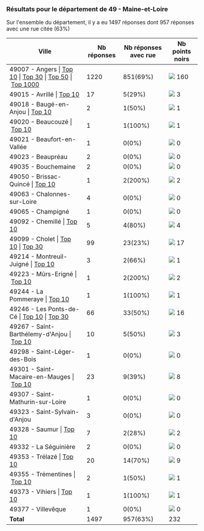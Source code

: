 ### Résultats pour le département de 49 - Maine-et-Loire

Sur l'ensemble du département, il y a eu 1497 réponses dont 957 réponses avec une rue citée (63%)

| Ville | Nb réponses | Nb réponses avec rue | Nb points noirs |
|-------------|-------------|----------------------|-----------------|
|49007 - Angers&nbsp;&#124;&nbsp;<a href='49007 - Angers_top10.md'>Top 10</a>&nbsp;&#124;&nbsp;<a href='49007 - Angers_top30.md'>Top 30</a>&nbsp;&#124;&nbsp;<a href='49007 - Angers_top50.md'>Top 50</a>&nbsp;&#124;&nbsp;<a href='49007 - Angers_top160.md'>Top 1000</a>|1220|851(69%)|<img src="../../img/bar_68.gif" />&nbsp;160|
|49015 - Avrillé&nbsp;&#124;&nbsp;<a href='49015 - Avrillé_top3.md'>Top 10</a>|17|5(29%)|<img src="../../img/bar_1.gif" />&nbsp;3|
|49018 - Baugé-en-Anjou&nbsp;&#124;&nbsp;<a href='49018 - Baugé-en-Anjou_top1.md'>Top 10</a>|2|1(50%)|<img src="../../img/bar_0.gif" />&nbsp;1|
|49020 - Beaucouzé&nbsp;&#124;&nbsp;<a href='49020 - Beaucouzé_top1.md'>Top 10</a>|1|1(100%)|<img src="../../img/bar_0.gif" />&nbsp;1|
|49021 - Beaufort-en-Vallée|1|0(0%)|<img src="../../img/bar_0.gif" />&nbsp;0|
|49023 - Beaupréau|2|0(0%)|<img src="../../img/bar_0.gif" />&nbsp;0|
|49035 - Bouchemaine|2|0(0%)|<img src="../../img/bar_0.gif" />&nbsp;0|
|49050 - Brissac-Quincé&nbsp;&#124;&nbsp;<a href='49050 - Brissac-Quincé_top2.md'>Top 10</a>|1|2(200%)|<img src="../../img/bar_0.gif" />&nbsp;2|
|49063 - Chalonnes-sur-Loire|4|0(0%)|<img src="../../img/bar_0.gif" />&nbsp;0|
|49065 - Champigné|1|0(0%)|<img src="../../img/bar_0.gif" />&nbsp;0|
|49092 - Chemillé&nbsp;&#124;&nbsp;<a href='49092 - Chemillé_top4.md'>Top 10</a>|5|4(80%)|<img src="../../img/bar_1.gif" />&nbsp;4|
|49099 - Cholet&nbsp;&#124;&nbsp;<a href='49099 - Cholet_top10.md'>Top 10</a>&nbsp;&#124;&nbsp;<a href='49099 - Cholet_top17.md'>Top 30</a>|99|23(23%)|<img src="../../img/bar_7.gif" />&nbsp;17|
|49214 - Montreuil-Juigné&nbsp;&#124;&nbsp;<a href='49214 - Montreuil-Juigné_top1.md'>Top 10</a>|3|2(66%)|<img src="../../img/bar_0.gif" />&nbsp;1|
|49223 - Mûrs-Erigné&nbsp;&#124;&nbsp;<a href='49223 - Mûrs-Erigné_top2.md'>Top 10</a>|1|2(200%)|<img src="../../img/bar_0.gif" />&nbsp;2|
|49244 - La Pommeraye&nbsp;&#124;&nbsp;<a href='49244 - La Pommeraye_top1.md'>Top 10</a>|1|1(100%)|<img src="../../img/bar_0.gif" />&nbsp;1|
|49246 - Les Ponts-de-Cé&nbsp;&#124;&nbsp;<a href='49246 - Les Ponts-de-Cé_top10.md'>Top 10</a>&nbsp;&#124;&nbsp;<a href='49246 - Les Ponts-de-Cé_top16.md'>Top 30</a>|66|33(50%)|<img src="../../img/bar_6.gif" />&nbsp;16|
|49267 - Saint-Barthélemy-d'Anjou&nbsp;&#124;&nbsp;<a href='49267 - Saint-Barthélemy-d_Anjou_top3.md'>Top 10</a>|10|5(50%)|<img src="../../img/bar_1.gif" />&nbsp;3|
|49298 - Saint-Léger-des-Bois|1|0(0%)|<img src="../../img/bar_0.gif" />&nbsp;0|
|49301 - Saint-Macaire-en-Mauges&nbsp;&#124;&nbsp;<a href='49301 - Saint-Macaire-en-Mauges_top8.md'>Top 10</a>|23|9(39%)|<img src="../../img/bar_3.gif" />&nbsp;8|
|49307 - Saint-Mathurin-sur-Loire|1|0(0%)|<img src="../../img/bar_0.gif" />&nbsp;0|
|49323 - Saint-Sylvain-d'Anjou|3|0(0%)|<img src="../../img/bar_0.gif" />&nbsp;0|
|49328 - Saumur&nbsp;&#124;&nbsp;<a href='49328 - Saumur_top2.md'>Top 10</a>|7|2(28%)|<img src="../../img/bar_0.gif" />&nbsp;2|
|49332 - La Séguinière|2|0(0%)|<img src="../../img/bar_0.gif" />&nbsp;0|
|49353 - Trélazé&nbsp;&#124;&nbsp;<a href='49353 - Trélazé_top9.md'>Top 10</a>|20|14(70%)|<img src="../../img/bar_3.gif" />&nbsp;9|
|49355 - Trémentines&nbsp;&#124;&nbsp;<a href='49355 - Trémentines_top1.md'>Top 10</a>|2|1(50%)|<img src="../../img/bar_0.gif" />&nbsp;1|
|49373 - Vihiers&nbsp;&#124;&nbsp;<a href='49373 - Vihiers_top1.md'>Top 10</a>|1|1(100%)|<img src="../../img/bar_0.gif" />&nbsp;1|
|49377 - Villevêque|1|0(0%)|<img src="../../img/bar_0.gif" />&nbsp;0|
| **Total** |1497|957(63%)|232|
